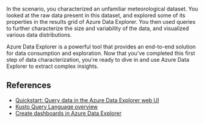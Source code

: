 In the scenario, you characterized an unfamiliar meteorological dataset. You looked at the raw data present in this dataset, and explored some of its properties in the results grid of Azure Data Explorer. You then used queries to further characterize the size and variability of the data, and visualized various data distributions.

Azure Data Explorer is a powerful tool that provides an end-to-end solution for data consumption and exploration. Now that you've completed this first step of data characterization, you're ready to dive in and use Azure Data Explorer to extract complex insights. 

## References

* [Quickstart: Query data in the Azure Data Explorer web UI](/azure/data-explorer/web-query-data)
* [Kusto Query Language overview](/azure/data-explorer/kusto/query/)
* [Create dashboards in Azure Data Explorer](/training/modules/create-dashboards-azure-data-explorer/)
